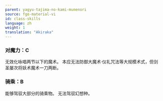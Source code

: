 ```yaml
---
parent: yagyu-tajima-no-kami-munenori
source: fgo-material-vi
id: class-skills
language: zh
weight: 1
translation: "Akiraka"
---
```


### 对魔力：C

无效化咏唱两节以下的魔术。
本应无法防御大魔术·仪礼咒法等大规模术式，但剑圣屡次将妖术魔术一刀两断。

### 骑乘：B

能够驾驭大部分的骑乘物。
无法驾驭幻想种。
